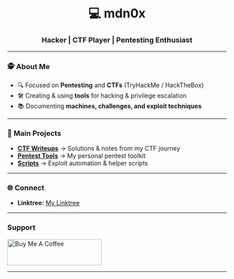 <!-- Logo MDN0X -->

<h1 align="center">💻 mdn0x</h1>
<h3 align="center">Hacker | CTF Player | Pentesting Enthusiast</h3>

---

### 🕵️ About Me
- 🔍 Focused on **Pentesting** and **CTFs** (TryHackMe / HackTheBox)
- 🛠️ Creating & using **tools** for hacking & privilege escalation
- 📚 Documenting **machines, challenges, and exploit techniques**

---

### 📂 Main Projects
- **[CTF Writeups](https://github.com/mdn0x/HackingZK/tree/main/HacksVault/Hacking%20Zettelkasten)** → Solutions & notes from my CTF journey
- **[Pentest Tools](https://github.com/mdn0x/Tools)** → My personal pentest toolkit
- **[Scripts](https://github.com/mdn0x/Scripts)** → Exploit automation & helper scripts

---

### 🌐 Connect

- **Linktree:** [My Linktree](https://linktr.ee/mdn0x)

---

###  Support

<a href="https://www.buymeacoffee.com/mdn0x" target="_blank"><img src="https://cdn.buymeacoffee.com/buttons/v2/default-yellow.png" alt="Buy Me A Coffee" style="height: 60px !important;width: 217px !important;" ></a>

---
